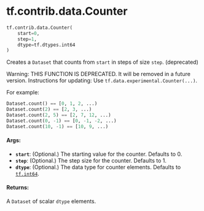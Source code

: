 <div itemscope itemtype="http://developers.google.com/ReferenceObject">
<meta itemprop="name" content="tf.contrib.data.Counter" />
<meta itemprop="path" content="Stable" />
</div>

# tf.contrib.data.Counter

``` python
tf.contrib.data.Counter(
    start=0,
    step=1,
    dtype=tf.dtypes.int64
)
```

Creates a `Dataset` that counts from `start` in steps of size `step`. (deprecated)

Warning: THIS FUNCTION IS DEPRECATED. It will be removed in a future version.
Instructions for updating:
Use `tf.data.experimental.Counter(...)`.

For example:

```python
Dataset.count() == [0, 1, 2, ...)
Dataset.count(2) == [2, 3, ...)
Dataset.count(2, 5) == [2, 7, 12, ...)
Dataset.count(0, -1) == [0, -1, -2, ...)
Dataset.count(10, -1) == [10, 9, ...)
```

#### Args:

* <b>`start`</b>: (Optional.) The starting value for the counter. Defaults to 0.
* <b>`step`</b>: (Optional.) The step size for the counter. Defaults to 1.
* <b>`dtype`</b>: (Optional.) The data type for counter elements. Defaults to
    <a href="../../../tf/dtypes.md#int64"><code>tf.int64</code></a>.


#### Returns:

A `Dataset` of scalar `dtype` elements.